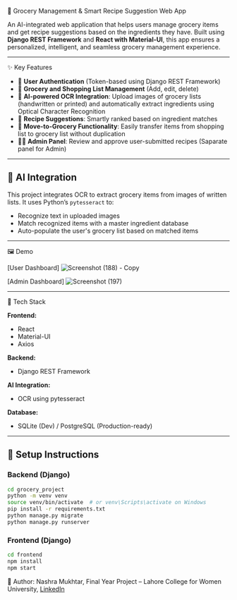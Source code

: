 🛒 Grocery Management & Smart Recipe Suggestion Web App

An AI-integrated web application that helps users manage grocery items and get recipe suggestions based on the ingredients they have. Built using **Django REST Framework** and **React with Material-UI**, this app ensures a personalized, intelligent, and seamless grocery management experience.

---

✨ Key Features

- 🔐 **User Authentication** (Token-based using Django REST Framework)
- 📝 **Grocery and Shopping List Management** (Add, edit, delete)
- 🧠 **AI-powered OCR Integration**: Upload images of grocery lists (handwritten or printed) and automatically extract ingredients using Optical Character Recognition
- 🍲 **Recipe Suggestions**: Smartly ranked based on ingredient matches
- 🔁 **Move-to-Grocery Functionality**: Easily transfer items from shopping list to grocery list without duplication
- 🧑‍🍳 **Admin Panel**: Review and approve user-submitted recipes (Saparate panel for Admin)

---

## 🧠 AI Integration

This project integrates OCR to extract grocery items from images of written lists. It uses Python’s `pytesseract` to:
- Recognize text in uploaded images
- Match recognized items with a master ingredient database
- Auto-populate the user's grocery list based on matched items

---

🖼 Demo

[User Dashboard]
![Screenshot (188) - Copy](https://github.com/user-attachments/assets/f2d126bf-ef93-4537-b767-56f83cfdbd30)

[Admin Dashboard]
![Screenshot (197)](https://github.com/user-attachments/assets/be26eb6c-d4b2-4f90-8cee-8f871899790b)

---

🧱 Tech Stack

**Frontend:**
- React
- Material-UI
- Axios

**Backend:**
- Django REST Framework

**AI Integration:**
- OCR using pytesseract

**Database:**
- SQLite (Dev) / PostgreSQL (Production-ready)

---

## 🚀 Setup Instructions

### Backend (Django)
```bash
cd grocery_project
python -m venv venv
source venv/bin/activate  # or venv\Scripts\activate on Windows
pip install -r requirements.txt
python manage.py migrate
python manage.py runserver
```

### Frontend (Django)
```bash
cd frontend
npm install
npm start
```

👤 Author:
Nashra Mukhtar,
Final Year Project – Lahore College for Women University,
[LinkedIn](https://www.linkedin.com/in/nashra-mukhtar-253565279/)
